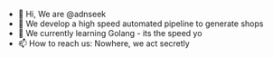 - 👋 Hi, We are @adnseek
- 👀 We develop a high speed automated pipeline to generate shops
- 🌱 We currently learning Golang - its the speed yo
- 📫 How to reach us: Nowhere, we act secretly
